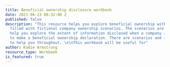 ```yaml
---
title: Beneficial ownership disclosure workbook
date: 2021-06-23 08:32:00 Z
published: false
description: "This resource helps you explore beneficial ownership with a workbook
  filled with fictional company ownership scenarios. The scenarios are designed to
  help you explore the extent of information disclosed when a company is required
  to make a beneficial ownership declaration. There are scenarios and illustrations
  to help you throughout. \n\nThis workbook will be useful for"
author: Kadie Armstrong
resource_type: Workbook
is_featured: true
---
```


